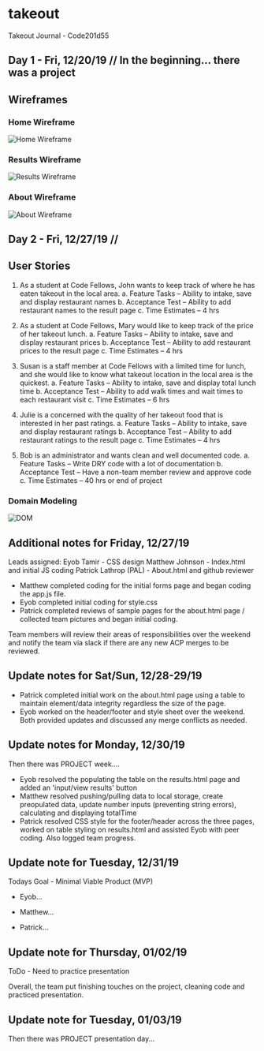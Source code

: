 # takeout
Takeout Journal - Code201d55

## Day 1 - Fri, 12/20/19 // In the beginning... there was a project

## Wireframes
### Home Wireframe
![Home Wireframe](https://github.com/Team-Winner/takeout/blob/master/image/wire-home.png)  

### Results Wireframe
![Results Wireframe](https://github.com/Team-Winner/takeout/blob/master/image/wire-results.png)

### About Wireframe
![About Wireframe](https://github.com/Team-Winner/takeout/blob/master/image/wire-about.png)


## Day 2 - Fri, 12/27/19 //

## User Stories

1.	As a student at Code Fellows, John wants to keep track of where he has eaten takeout in the local area.
  a.	Feature Tasks – Ability to intake, save and display restaurant names
  b.	Acceptance Test – Ability to add restaurant names to the result page
  c.	Time Estimates – 4 hrs

2.	As a student at Code Fellows, Mary would like to keep track of the price of her takeout lunch.
  a.	Feature Tasks – Ability to intake, save and display restaurant prices
  b.	Acceptance Test – Ability to add restaurant prices to the result page
  c.	Time Estimates – 4 hrs

3.	Susan is a staff member at Code Fellows with a limited time for lunch, and she would like to know what takeout location in the local area is the quickest.
  a.	Feature Tasks – Ability to intake, save and display total lunch time
  b.	Acceptance Test – Ability to add walk times and wait times to each restaurant visit
  c.	Time Estimates – 6 hrs

4.	Julie is a concerned with the quality of her takeout food that is interested in her past ratings.
  a.	Feature Tasks – Ability to intake, save and display restaurant ratings
  b.	Acceptance Test – Ability to add restaurant ratings to the result page
  c.	Time Estimates – 4 hrs

5.	Bob is an administrator and wants clean and well documented code.
  a.	Feature Tasks – Write DRY code with a lot of documentation
  b.	Acceptance Test – Have a non-team member review and approve code
  c.	Time Estimates – 40 hrs or end of project


### Domain Modeling
![DOM](https://github.com/Team-Winner/takeout/blob/master/image/dom.png)

## Additional notes for Friday, 12/27/19

Leads assigned:
  Eyob Tamir - CSS design
  Matthew Johnson - Index.html and initial JS coding
  Patrick Lathrop (PAL) - About.html and github reviewer

  - Matthew completed coding for the initial forms page and began coding the app.js file.  
  - Eyob completed initial coding for style.css
  - Patrick completed reviews of sample pages for the about.html page / collected team pictures and began initial coding.

  Team members will review their areas of responsibilities over the weekend and notify the team via slack if there are any new ACP merges to be reviewed.   

 ## Update notes for Sat/Sun, 12/28-29/19

 - Patrick completed initial work on the about.html page using a table to maintain element/data integrity regardless the size of the page.  
 - Eyob worked on the header/footer and style sheet over the weekend.  Both provided updates and discussed any merge conflicts as needed.

 ## Update notes for Monday, 12/30/19
 Then there was PROJECT week....
 - Eyob resolved the populating the table on the results.html page and added an 'input/view results' button
 - Matthew resolved pushing/pulling data to local storage, create preopulated data, update number inputs (preventing string errors), calculating and displaying totalTime
 - Patrick resolved CSS style for the footer/header across the three pages, worked on table styling on results.html and assisted Eyob with peer coding.  Also logged team progress.

## Update note for Tuesday, 12/31/19
Todays Goal - Minimal Viable Product (MVP)

- Eyob... 

- Matthew...

- Patrick...

## Update note for Thursday, 01/02/19
ToDo - Need to practice presentation

Overall, the team put finishing touches on the project, cleaning code and practiced presentation.

## Update note for Tuesday, 01/03/19
Then there was PROJECT presentation day...


 

 
